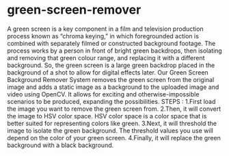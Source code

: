 # green-screen-remover
A green screen is a key component in a film and television production process known as “chroma keying,” in which foregrounded action is combined with separately filmed or constructed background footage. 
The process works by a person in front of bright green backdrops, then isolating and removing that green colour range, and replacing it with a different background. So, the green screen is a large green backdrop placed in the background of a shot to allow for digital effects later. 
Our Green Screen Background Remover System removes the green screen from the original image and adds a static image as a background to the uploaded image and video using OpenCV. It allows for exciting and otherwise-impossible scenarios to be produced, expanding the possibilities.
STEPS :
1.First load the image you want to remove the green screen from.
2.Then, it will convert the image to HSV color space. HSV color space is a color space that is better suited for representing colors like green.
3.Next, it will threshold the image to isolate the green background. The threshold values you use will depend on the color of your green screen.
4.Finally, it will replace the green background with a black background.


